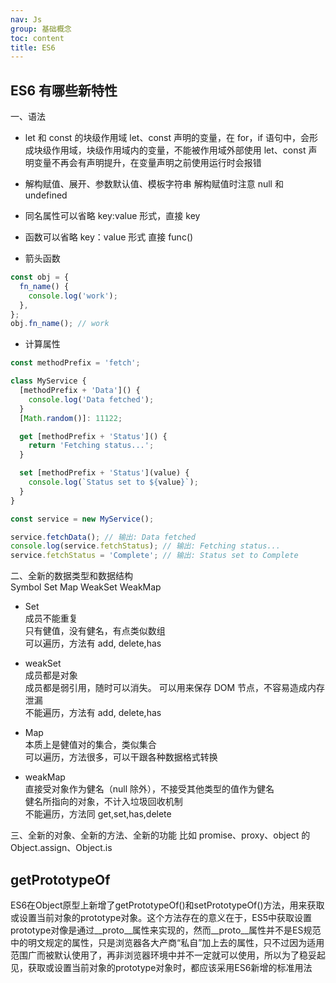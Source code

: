```yaml
---
nav: Js
group: 基础概念
toc: content
title: ES6
---
```


## ES6 有哪些新特性

一、语法<br/>

- let 和 const 的块级作用域
  let、const 声明的变量，在 for，if 语句中，会形成块级作用域，块级作用域内的变量，不能被作用域外部使用
  let、const 声明变量不再会有声明提升，在变量声明之前使用运行时会报错

- 解构赋值、展开、参数默认值、模板字符串
  解构赋值时注意 null 和 undefined

- 同名属性可以省略 key:value 形式，直接 key

- 函数可以省略 key：value 形式 直接 func()

- 箭头函数

```js
const obj = {
  fn_name() {
    console.log('work');
  },
};
obj.fn_name(); // work
```

- 计算属性

```js
const methodPrefix = 'fetch';

class MyService {
  [methodPrefix + 'Data']() {
    console.log('Data fetched');
  }
  [Math.random()]: 11122;

  get [methodPrefix + 'Status']() {
    return 'Fetching status...';
  }

  set [methodPrefix + 'Status'](value) {
    console.log(`Status set to ${value}`);
  }
}

const service = new MyService();

service.fetchData(); // 输出: Data fetched
console.log(service.fetchStatus); // 输出: Fetching status...
service.fetchStatus = 'Complete'; // 输出: Status set to Complete
```

二、全新的数据类型和数据结构<br/>
Symbol Set Map WeakSet WeakMap

- Set<br/>
  成员不能重复<br/>
  只有健值，没有健名，有点类似数组<br/>
  可以遍历，方法有 add, delete,has<br/>

- weakSet<br/>
  成员都是对象<br/>
  成员都是弱引用，随时可以消失。 可以用来保存 DOM 节点，不容易造成内存泄漏<br/>
  不能遍历，方法有 add, delete,has<br/>

- Map<br/>
  本质上是健值对的集合，类似集合<br/>
  可以遍历，方法很多，可以干跟各种数据格式转换<br/>

- weakMap<br/>
  直接受对象作为健名（null 除外），不接受其他类型的值作为健名<br/>
  健名所指向的对象，不计入垃圾回收机制<br/>
  不能遍历，方法同 get,set,has,delete<br/>

三、全新的对象、全新的方法、全新的功能
比如 promise、proxy、object 的 Object.assign、Object.is

##  getPrototypeOf
ES6在Object原型上新增了getPrototypeOf()和setPrototypeOf()方法，用来获取或设置当前对象的prototype对象。这个方法存在的意义在于，ES5中获取设置prototype对像是通过__proto__属性来实现的，然而__proto__属性并不是ES规范中的明文规定的属性，只是浏览器各大产商“私自”加上去的属性，只不过因为适用范围广而被默认使用了，再非浏览器环境中并不一定就可以使用，所以为了稳妥起见，获取或设置当前对象的prototype对象时，都应该采用ES6新增的标准用法
